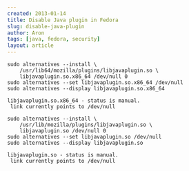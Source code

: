 ```yaml
---
created: 2013-01-14
title: Disable Java plugin in Fedora
slug: disable-java-plugin
author: Aron
tags: [java, fedora, security]
layout: article
---
```


    sudo alternatives --install \
        /usr/lib64/mozilla/plugins/libjavaplugin.so \
        libjavaplugin.so.x86_64 /dev/null 0
    sudo alternatives --set libjavaplugin.so.x86_64 /dev/null
    sudo alternatives --display libjavaplugin.so.x86_64

    libjavaplugin.so.x86_64 - status is manual.
     link currently points to /dev/null

    sudo alternatives --install \
        /usr/lib/mozilla/plugins/libjavaplugin.so \
        libjavaplugin.so /dev/null 0
    sudo alternatives --set libjavaplugin.so /dev/null
    sudo alternatives --display libjavaplugin.so

    libjavaplugin.so - status is manual.
     link currently points to /dev/null
